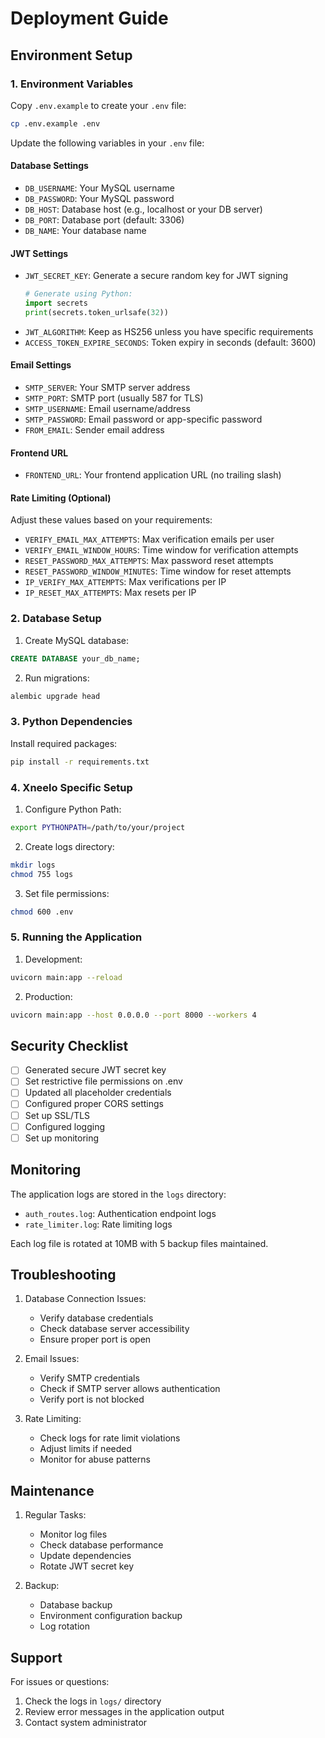 # Deployment Guide

## Environment Setup

### 1. Environment Variables
Copy `.env.example` to create your `.env` file:
```bash
cp .env.example .env
```

Update the following variables in your `.env` file:

#### Database Settings
- `DB_USERNAME`: Your MySQL username
- `DB_PASSWORD`: Your MySQL password
- `DB_HOST`: Database host (e.g., localhost or your DB server)
- `DB_PORT`: Database port (default: 3306)
- `DB_NAME`: Your database name

#### JWT Settings
- `JWT_SECRET_KEY`: Generate a secure random key for JWT signing
  ```python
  # Generate using Python:
  import secrets
  print(secrets.token_urlsafe(32))
  ```
- `JWT_ALGORITHM`: Keep as HS256 unless you have specific requirements
- `ACCESS_TOKEN_EXPIRE_SECONDS`: Token expiry in seconds (default: 3600)

#### Email Settings
- `SMTP_SERVER`: Your SMTP server address
- `SMTP_PORT`: SMTP port (usually 587 for TLS)
- `SMTP_USERNAME`: Email username/address
- `SMTP_PASSWORD`: Email password or app-specific password
- `FROM_EMAIL`: Sender email address

#### Frontend URL
- `FRONTEND_URL`: Your frontend application URL (no trailing slash)

#### Rate Limiting (Optional)
Adjust these values based on your requirements:
- `VERIFY_EMAIL_MAX_ATTEMPTS`: Max verification emails per user
- `VERIFY_EMAIL_WINDOW_HOURS`: Time window for verification attempts
- `RESET_PASSWORD_MAX_ATTEMPTS`: Max password reset attempts
- `RESET_PASSWORD_WINDOW_MINUTES`: Time window for reset attempts
- `IP_VERIFY_MAX_ATTEMPTS`: Max verifications per IP
- `IP_RESET_MAX_ATTEMPTS`: Max resets per IP

### 2. Database Setup
1. Create MySQL database:
```sql
CREATE DATABASE your_db_name;
```

2. Run migrations:
```bash
alembic upgrade head
```

### 3. Python Dependencies
Install required packages:
```bash
pip install -r requirements.txt
```

### 4. Xneelo Specific Setup
1. Configure Python Path:
```bash
export PYTHONPATH=/path/to/your/project
```

2. Create logs directory:
```bash
mkdir logs
chmod 755 logs
```

3. Set file permissions:
```bash
chmod 600 .env
```

### 5. Running the Application
1. Development:
```bash
uvicorn main:app --reload
```

2. Production:
```bash
uvicorn main:app --host 0.0.0.0 --port 8000 --workers 4
```

## Security Checklist
- [ ] Generated secure JWT secret key
- [ ] Set restrictive file permissions on .env
- [ ] Updated all placeholder credentials
- [ ] Configured proper CORS settings
- [ ] Set up SSL/TLS
- [ ] Configured logging
- [ ] Set up monitoring

## Monitoring
The application logs are stored in the `logs` directory:
- `auth_routes.log`: Authentication endpoint logs
- `rate_limiter.log`: Rate limiting logs

Each log file is rotated at 10MB with 5 backup files maintained.

## Troubleshooting
1. Database Connection Issues:
   - Verify database credentials
   - Check database server accessibility
   - Ensure proper port is open

2. Email Issues:
   - Verify SMTP credentials
   - Check if SMTP server allows authentication
   - Verify port is not blocked

3. Rate Limiting:
   - Check logs for rate limit violations
   - Adjust limits if needed
   - Monitor for abuse patterns

## Maintenance
1. Regular Tasks:
   - Monitor log files
   - Check database performance
   - Update dependencies
   - Rotate JWT secret key

2. Backup:
   - Database backup
   - Environment configuration backup
   - Log rotation

## Support
For issues or questions:
1. Check the logs in `logs/` directory
2. Review error messages in the application output
3. Contact system administrator 